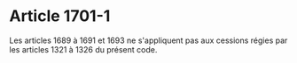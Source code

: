 # Article 1701-1

Les articles 1689 à 1691 et 1693 ne s'appliquent pas aux cessions régies par les articles 1321 à 1326 du présent code.
